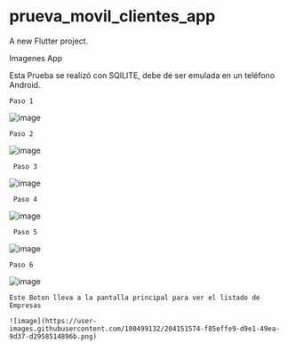 # prueva_movil_clientes_app

A new Flutter project.

Imagenes App

Esta Prueba se realizó con SQlLITE, debe de ser emulada en un teléfono Android.

	Paso 1                                
  ![image](https://user-images.githubusercontent.com/100499132/204150106-d766fc7e-c48e-4ac1-96f9-350deba631f5.png)
  


  	Paso 2
  ![image](https://user-images.githubusercontent.com/100499132/204150112-5ce50881-3223-42c6-9058-c04b956a9e32.png)
  
  

 	 Paso 3
  ![image](https://user-images.githubusercontent.com/100499132/204150133-2483a025-5fcc-45a8-b95f-674bc748d026.png)
  
  

 	 Paso 4
  ![image](https://user-images.githubusercontent.com/100499132/204150136-c4a1a251-4155-438e-8dad-7dc4216650fb.png)
  
  

 	 Paso 5 
  ![image](https://user-images.githubusercontent.com/100499132/204150159-ab64da86-c9ab-45c1-a8b4-b2120dc367df.png)
  
  
  
  	Paso 6
  ![image](https://user-images.githubusercontent.com/100499132/204150166-d5614313-da2d-4d37-ad19-ff6747730424.png)



	Este Boton lleva a la pantalla principal para ver el listado de Empresas
	
	![image](https://user-images.githubusercontent.com/100499132/204151574-f85effe9-d9e1-49ea-9d37-d2958514896b.png)



	















	



